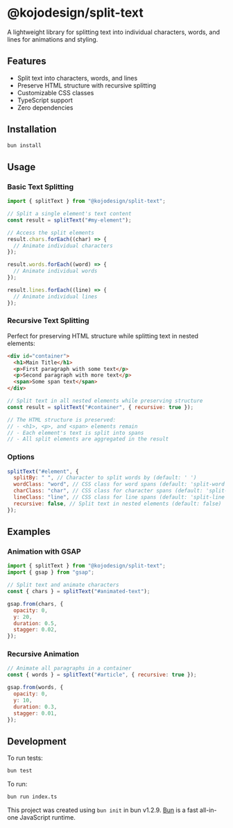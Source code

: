 # @kojodesign/split-text

A lightweight library for splitting text into individual characters, words, and lines for animations and styling.

## Features

- Split text into characters, words, and lines
- Preserve HTML structure with recursive splitting
- Customizable CSS classes
- TypeScript support
- Zero dependencies

## Installation

```bash
bun install
```

## Usage

### Basic Text Splitting

```javascript
import { splitText } from "@kojodesign/split-text";

// Split a single element's text content
const result = splitText("#my-element");

// Access the split elements
result.chars.forEach((char) => {
  // Animate individual characters
});

result.words.forEach((word) => {
  // Animate individual words
});

result.lines.forEach((line) => {
  // Animate individual lines
});
```

### Recursive Text Splitting

Perfect for preserving HTML structure while splitting text in nested elements:

```html
<div id="container">
  <h1>Main Title</h1>
  <p>First paragraph with some text</p>
  <p>Second paragraph with more text</p>
  <span>Some span text</span>
</div>
```

```javascript
// Split text in all nested elements while preserving structure
const result = splitText("#container", { recursive: true });

// The HTML structure is preserved:
// - <h1>, <p>, and <span> elements remain
// - Each element's text is split into spans
// - All split elements are aggregated in the result
```

### Options

```javascript
splitText("#element", {
  splitBy: " ", // Character to split words by (default: ' ')
  wordClass: "word", // CSS class for word spans (default: 'split-word')
  charClass: "char", // CSS class for character spans (default: 'split-char')
  lineClass: "line", // CSS class for line spans (default: 'split-line')
  recursive: false, // Split text in nested elements (default: false)
});
```

## Examples

### Animation with GSAP

```javascript
import { splitText } from "@kojodesign/split-text";
import { gsap } from "gsap";

// Split text and animate characters
const { chars } = splitText("#animated-text");

gsap.from(chars, {
  opacity: 0,
  y: 20,
  duration: 0.5,
  stagger: 0.02,
});
```

### Recursive Animation

```javascript
// Animate all paragraphs in a container
const { words } = splitText("#article", { recursive: true });

gsap.from(words, {
  opacity: 0,
  y: 10,
  duration: 0.3,
  stagger: 0.01,
});
```

## Development

To run tests:

```bash
bun test
```

To run:

```bash
bun run index.ts
```

This project was created using `bun init` in bun v1.2.9. [Bun](https://bun.sh) is a fast all-in-one JavaScript runtime.
